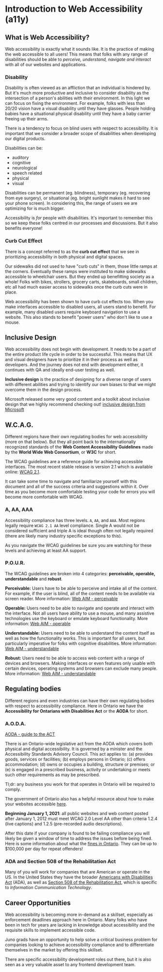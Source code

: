 <!-- Student Takeaway -->
<!-- By the end of this lesson students should be comfortable with the basics of what web accessibility and inclusive design are, what the WCAG guidelines are and how to navigate them, the POUR concepts, and what the AODA and ADA/section 508 are -->
# Introduction to Web Accessibility (a11y)

## What is Web Accessibility?

Web accessibility is exactly what it sounds like. It is the practice of making the web accessible to all users! This means that folks with any range of disabilities should be able to *perceive, understand, navigate and interact* with all of our websites and applications. 

### Disability

Disability is often viewed as an affliction that an individual is hindered by. But it's much more productive and inclusive to consider disability as the intersection of a person's abilities with their environment. In this light we can focus on fixing the environment. For example, folks with less than 20/20 vision have a visual disability until they have glasses. People holding babies have a situational physical disability until they have a baby carrier freeing up their arms. 

There is a tendency to focus on blind users with respect to accessibility. It is important that we consider a broader scope of disabilities when developing our digital products. 

Disabilities can be:

* auditory
* cognitive
* neurological
* speech related
* physical
* visual

Disabilities can be permanent (eg. blindness), temporary (eg. recovering from eye surgery), or situational (eg. bright sunlight makes it hard to see your phone screen). In considering this, the range of users we are optimizing for is much bigger. 

Accessibility is *for* people with disabilities. It's important to remember this so we keep these folks centred in our processes and discussions. But it also benefits everyone! 

### Curb Cut Effect

There is a concept referred to as the **curb cut effect** that we see in prioritizing accessibility in both physical and digital spaces. 

Our sidewalks did not used to have "curb cuts" in them, those little ramps at the corners. Eventually these ramps were instituted to make sidewalks accessible to wheelchair users. But they ended up benefitting society as a whole! Folks with bikes, strollers, grocery carts, skateboards, small children, etc all had much easier access to sidewalks once the curb cuts were in place.

Web accessibility has been shown to have curb cut effects too. When you make interfaces accessible to disabled users, all users stand to benefit. For example, many disabled users require keyboard navigation to use a website. This also stands to benefit "power users" who don't like to use a mouse. 

## Inclusive Design

Web accessibility does not begin with development. It needs to be a part of the entire product life cycle in order to be successful. This means that UX and visual designers have to prioritize it in their process as well as developers. And the journey does not end with development either, it continues with QA and ideally end-user testing as well.

**Inclusive design** is the practice of designing for a diverse range of users with different abilities and trying to identify our own biases to that we might overcome them in the design process. 

Microsoft released some very good content and a toolkit about inclusive design that we highly recommend checking out!
[inclusive design from Microsoft](https://www.microsoft.com/design/inclusive/)

## W.C.A.G.

Different regions have their own regulating bodies for web accessibility (more on that below). But they all point back to the internationally recognized standards of the **Web Content Accessibility Guidelines** made by the **World Wide Web Consortium**, or **W3C** for short.

The WCAG guidelines are a reference guide for achieving accessible interfaces. The most recent stable release is version 2.1 which is available online: [WCAG 2.1](https://www.w3.org/TR/WCAG21/).

It can take some time to navigate and familiarize yourself with this document and all of the success criteria and suggestions within it. Over time as you become more comfortable testing your code for errors you will become more comfortable with WCAG.

### A, AA, AAA

Accessibility compliance has three levels. `A`, `AA`, and `AAA`. Most regions legally require `WCAG 2.1 AA` level compliance. Single A would not be considered sufficient and triple A is ideal though often not legally required (there are likely many industry specific exceptions to this). 

As you navigate the WCAG guidelines be sure you are watching for these levels and achieving at least AA support.

### P.O.U.R.

The WCAG guidelines are broken into 4 categories: **perceivable, operable, understandable** and **robust**.

**Perceivable:** Users have to be able to perceive and intake all of the content. For example, if the user is blind, all of the content needs to be available via screen reader. More information: [Web AIM - perceivable](https://webaim.org/articles/pour/perceivable)

**Operable:** Users need to be able to navigate and operate and interact with the interface. Not all users have ability to use a mouse, and many assistive technologies use the keyboard or emulate keyboard functionality. More information: [Web AIM - operable](https://webaim.org/articles/pour/operable)

**Understandable:** Users need to be able to understand the content itself as well as how the functionality works. This is important for all users, but particularly imperative for folks with cognitive disabilities. More information: [Web AIM - understandable](https://webaim.org/articles/pour/understandable)

**Robust:** Users need to be able to access web content with a range of devices and browsers. Making interfaces or even features only usable with certain devices, operating systems and browsers can exclude many people. More information: [Web AIM - understandable](https://webaim.org/articles/pour/robust)

## Regulating bodies

Different regions and even industries can have their own regulating bodies with respect to accessibility compliance. Here in Ontario we have the **Accessibility for Ontarians with Disabilities Act** or the **AODA** for short. 

### A.O.D.A.

[AODA - guide to the ACT](https://www.aoda.ca/guide-to-the-act/)

There is an Ontario-wide legislative act from the AODA which covers both physical and digital accessibility. It is governed by a minister and the Accessibility Standards Advisory Council. This act applies to:
(a) provides goods, services or facilities;
(b) employs persons in Ontario;
(c) offers accommodation;
(d) owns or occupies a building, structure or premises; or
(e) is engaged in a prescribed business, activity or undertaking or meets such other requirements as may be prescribed.

Tl;dr: any business you work for that operates in Ontario will be required to comply.

The government of Ontario also has a helpful resource about how to make your websites accessible [here](https://www.ontario.ca/page/how-make-websites-accessible).

**Beginning January 1, 2021**: all public websites and web content posted after January 1, 2012 must meet WCAG 2.0 Level AA other than criteria 1.2.4 (live captions) and 1.2.5 (pre-recorded audio descriptions).

After this date if your company is found to be failing compliance you will likely be given a window of time to address the issues before being fined. Here is some information about what the [fines in Ontario](https://www.aoda.ca/aoda-administrative-monetary-penalties-scheme-%E2%80%93-three-strikes-you%E2%80%99re-out/). They can be up to $100,000 per day for repeat offenders!

### ADA and Section 508 of the Rehabilitation Act

Many of you will work for companies that are American or operate in the US. In the United States they have the broader [Americans with Disabilities Act](https://www.ada.gov/) (ADA), as well as [Section 508 of the Rehabilitation Act](https://www.access-board.gov/guidelines-and-standards/communications-and-it/about-the-ict-refresh/final-rule/text-of-the-standards-and-guidelines), which is specific to *Information Communication Technology*. 

## Career Opportunities

Web accessibility is becoming more in-demand as a skillset, especially as enforcement deadlines approach here in Ontario. Many folks who have been in tech for years are lacking in knowledge about accessibility and the requisite skills to implement accessible code. 

Juno grads have an opportunity to help solve a critical business problem for companies looking to achieve accessibility compliance and to differentiate themselves in the market by offering this skillset.

There are specific accessibility development roles out there, but it is also seen as a very valuable asset to any frontend development team.